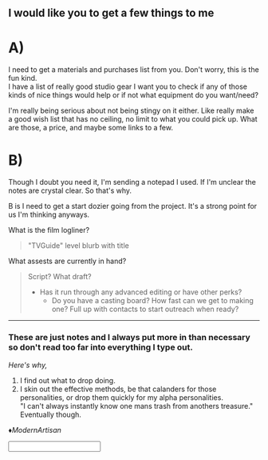 
## I would like you to get a few things to me

# A) 
I need to get a materials and purchases list from you.
	Don't worry, this is the fun kind.  
I have a list of really good studio gear I want you to check if any of those kinds of nice things would help or if not what equipment do you want/need?

I'm really being serious about not being stingy on it either. Like really make a good wish list that has no ceiling, no limit to what you could pick up. What are those, a price, and maybe some links to a few.  


# B) 
Though I doubt you need it, I'm sending a notepad I used. If I'm unclear the notes are crystal clear. So that's why.  

B is I need to get a start dozier going from the project. It's a strong point for us I'm thinking anyways. 

What is the film logliner?
> "TVGuide" level blurb with title

What assests are currently in hand?
> Script? What draft? 
> - Has it run through any advanced editing or have other perks?
>    - Do you have a casting board? How fast can we get to making one? Full up with contacts to start outreach when ready?

______________________________________________

### These are just notes and I always put more in than necessary so don't read too far into everything I type out.  

*Here's why,*
1) I find out what to drop doing. 
2) I skin out the effective methods, be that calanders for those personalities, or drop them quickly for my alpha personalities.  
"I can't always instantly know one mans trash from anothers treasure."  Eventually though.

♦️*ModernArtisan*

<input type="text" />
